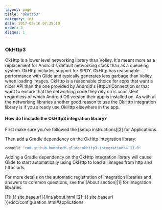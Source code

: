 ```yaml
---
layout: page
title: "OkHttp3"
category: int
date: 2017-05-10 07:35:10
order: 3
disqus: 1
---
```


### OkHttp3

OkHttp is a lower level networking library than Volley. It's meant more as a replacement for Android's default networking stack than as a queueing system. OkHttp includes support for SPDY. OkHttp has reasonable performance with Glide and typically generates less garbage than Volley when loading images. OkHttp is a reasonable choice for apps that want a nicer API than the one provided by Android's HttpUrlConnection or that want to ensure that the networking code they rely on is consistent regardless of which Android OS version their app is installed on. As with all the networking libraries another good reason to use the OkHttp integration library is if you already use OkHttp elsewhere in the app.

#### How do I include the OkHttp3 integration library?
First make sure you've followed the [setup instructions][2] for Applications.

Then add a Gradle dependency on the OkHttp integration library:

```groovy
compile "com.github.bumptech.glide:okhttp3-integration:4.11.0"
```

Adding a Gradle dependency on the OkHttp integration library will cause Glide to start automatically using OkHttp to load all images from http and https urls.

For more details on the automatic registration of integration libraries and answers to common questions, see the [About section][1] for integration libraries.

[1]: {{ site.baseurl }}/int/about.html
[2]: {{ site.baseurl }}/doc/configuration.html#applications
